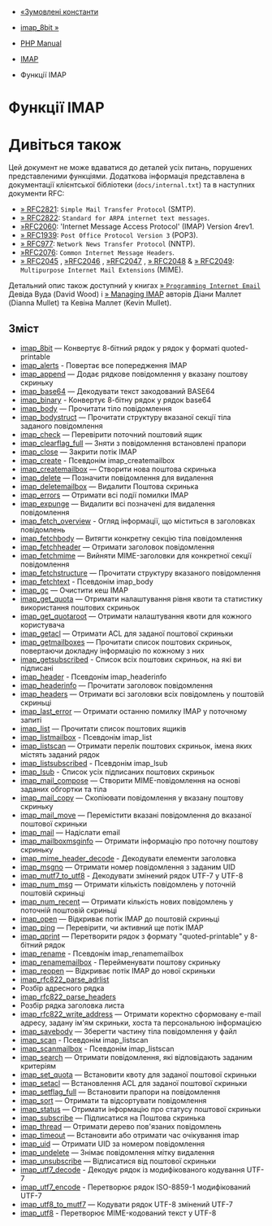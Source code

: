 - [«Зумовлені константи](imap.constants.md)
- [imap_8bit »](function.imap-8bit.md)

- [PHP Manual](index.md)
- [IMAP](book.imap.md)
- Функції IMAP

# Функції IMAP

# Дивіться також

Цей документ не може вдаватися до деталей усіх питань, порушених
представленими функціями. Додаткова інформація представлена в
документації клієнтської бібліотеки (`docs/internal.txt`) та в наступних
документи RFC:

- [» RFC2821](http://www.faqs.org/rfcs/rfc2821):
`Simple Mail Transfer Protocol` (SMTP).
- [» RFC2822](http://www.faqs.org/rfcs/rfc2822):
`Standard for ARPA internet text messages`.
- [»RFC2060](http://www.faqs.org/rfcs/rfc2060):
'Internet Message Access Protocol' (IMAP) Version 4rev1.
- [» RFC1939](http://www.faqs.org/rfcs/rfc1939):
`Post Office Protocol Version 3` (POP3).
- [» RFC977](http://www.faqs.org/rfcs/rfc977):
`Network News Transfer Protocol` (NNTP).
- [»RFC2076](http://www.faqs.org/rfcs/rfc2076):
`Common Internet Message Headers`.
- [» RFC2045](http://www.faqs.org/rfcs/rfc2045) ,
[»RFC2046](http://www.faqs.org/rfcs/rfc2046) ,
[»RFC2047](http://www.faqs.org/rfcs/rfc2047) ,
[» RFC2048](http://www.faqs.org/rfcs/rfc2048) &
[» RFC2049](http://www.faqs.org/rfcs/rfc2049):
`Multipurpose Internet Mail Extensions` (MIME).

Детальний опис також доступний у книгах
[» `Programming Internet Email`](http://www.oreilly.com/catalog/progintemail/noframes.md)
Девіда Вуда (David Wood) і [» Managing
IMAP](http://oreilly.com/catalog/9780596000127/) авторів Діани Маллет
(Dianna Mullet) та Кевіна Маллет (Kevin Mullet).

## Зміст

- [imap_8bit](function.imap-8bit.md) — Конвертує 8-бітний рядок
у рядок у форматі quoted-printable
- [imap_alerts](function.imap-alerts.md) - Повертає все
попередження IMAP
- [imap_append](function.imap-append.md) — Додає рядкове
повідомлення у вказану поштову скриньку
- [imap_base64](function.imap-base64.md) — Декодувати текст
закодований BASE64
- [imap_binary](function.imap-binary.md) - Конвертує 8-бітну
рядок у рядок base64
- [imap_body](function.imap-body.md) — Прочитати тіло повідомлення
- [imap_bodystruct](function.imap-bodystruct.md) — Прочитати
структуру вказаної секції тіла заданого повідомлення
- [imap_check](function.imap-check.md) — Перевірити поточний поштовий
ящик
- [imap_clearflag_full](function.imap-clearflag-full.md) — Зняти з
повідомлення встановлені прапори
- [imap_close](function.imap-close.md) — Закрити потік IMAP
- [imap_create](function.imap-create.md) - Псевдонім
imap_createmailbox
- [imap_createmailbox](function.imap-createmailbox.md) — Створити
нова поштова скринька
- [imap_delete](function.imap-delete.md) — Позначити повідомлення для
видалення
- [imap_deletemailbox](function.imap-deletemailbox.md) — Видалити
Поштова скринька
- [imap_errors](function.imap-errors.md) — Отримати всі події
помилки IMAP
- [imap_expunge](function.imap-expunge.md) — Видалити всі позначені
для видалення повідомлення
- [imap_fetch_overview](function.imap-fetch-overview.md) - Огляд
інформації, що міститься в заголовках повідомлень
- [imap_fetchbody](function.imap-fetchbody.md) — Витягти конкретну
секцію тіла повідомлення
- [imap_fetchheader](function.imap-fetchheader.md) — Отримати
заголовок повідомлення
- [imap_fetchmime](function.imap-fetchmime.md) — Вийняти
MIME-заголовки для конкретної секції повідомлення
- [imap_fetchstructure](function.imap-fetchstructure.md) — Прочитати
структуру вказаного повідомлення
- [imap_fetchtext](function.imap-fetchtext.md) - Псевдонім imap_body
- [imap_gc](function.imap-gc.md) — Очистити кеш IMAP
- [imap_get_quota](function.imap-get-quota.md) — Отримати налаштування
рівня квоти та статистику використання поштових скриньок
- [imap_get_quotaroot](function.imap-get-quotaroot.md) — Отримати
налаштування квоти для кожного користувача
- [imap_getacl](function.imap-getacl.md) — Отримати ACL для
заданої поштової скриньки
- [imap_getmailboxes](function.imap-getmailboxes.md) — Прочитати
список поштових скриньок, повертаючи докладну інформацію по кожному з
них
- [imap_getsubscribed](function.imap-getsubscribed.md) - Список всіх
поштових скриньок, на які ви підписані
- [imap_header](function.imap-header.md) - Псевдонім imap_headerinfo
- [imap_headerinfo](function.imap-headerinfo.md) — Прочитати
заголовок повідомлення
- [imap_headers](function.imap-headers.md) — Отримати всі заголовки всіх
повідомлень у поштовій скриньці
- [imap_last_error](function.imap-last-error.md) — Отримати
останню помилку IMAP у поточному запиті
- [imap_list](function.imap-list.md) — Прочитати список поштових
ящиків
- [imap_listmailbox](function.imap-listmailbox.md) - Псевдонім
imap_list
- [imap_listscan](function.imap-listscan.md) — Отримати перелік
поштових скриньок, імена яких містять заданий рядок
- [imap_listsubscribed](function.imap-listsubscribed.md) - Псевдонім
imap_lsub
- [imap_lsub](function.imap-lsub.md) - Список усіх підписаних
поштових скриньок
- [imap_mail_compose](function.imap-mail-compose.md) — Створити
MIME-повідомлення на основі заданих обгортки та тіла
- [imap_mail_copy](function.imap-mail-copy.md) — Скопіювати
повідомлення у вказану поштову скриньку
- [imap_mail_move](function.imap-mail-move.md) — Перемістити
вказані повідомлення до вказаної поштової скриньки
- [imap_mail](function.imap-mail.md) — Надіслати email
- [imap_mailboxmsginfo](function.imap-mailboxmsginfo.md) — Отримати
інформацію про поточну поштову скриньку
- [imap_mime_header_decode](function.imap-mime-header-decode.md) -
Декодувати елементи заголовка
- [imap_msgno](function.imap-msgno.md) — Отримати номер повідомлення з
заданим UID
- [imap_mutf7_to_utf8](function.imap-mutf7-to-utf8.md) -
Декодувати змінений рядок UTF-7 у UTF-8
- [imap_num_msg](function.imap-num-msg.md) — Отримати кількість
повідомлень у поточній поштовій скриньці
- [imap_num_recent](function.imap-num-recent.md) — Отримати
кількість нових повідомлень у поточній поштовій скриньці
- [imap_open](function.imap-open.md) — Відкриває потік IMAP до
поштовій скриньці
- [imap_ping](function.imap-ping.md) — Перевірити, чи активний ще
потік IMAP
- [imap_qprint](function.imap-qprint.md) — Перетворити рядок з
формату "quoted-printable" у 8-бітний рядок
- [imap_rename](function.imap-rename.md) - Псевдонім
imap_renamemailbox
- [imap_renamemailbox](function.imap-renamemailbox.md) -
Перейменувати поштову скриньку
- [imap_reopen](function.imap-reopen.md) — Відкриває потік IMAP
до нової скриньки
- [imap_rfc822_parse_adrlist](function.imap-rfc822-parse-adrlist.md)
- Розбір адресного рядка
- [imap_rfc822_parse_headers](function.imap-rfc822-parse-headers.md)
- Розбір рядка заголовка листа
- [imap_rfc822_write_address](function.imap-rfc822-write-address.md)
— Отримати коректно сформовану e-mail адресу, задану ім'ям
скриньки, хоста та персональною інформацією
- [imap_savebody](function.imap-savebody.md) — Зберегти частину тіла
повідомлення у файл
- [imap_scan](function.imap-scan.md) - Псевдонім imap_listscan
- [imap_scanmailbox](function.imap-scanmailbox.md) - Псевдонім
imap_listscan
- [imap_search](function.imap-search.md) — Отримати повідомлення,
які відповідають заданим критеріям
- [imap_set_quota](function.imap-set-quota.md) — Встановити квоту
для заданої поштової скриньки
- [imap_setacl](function.imap-setacl.md) — Встановлення ACL для
заданої поштової скриньки
- [imap_setflag_full](function.imap-setflag-full.md) — Встановити
прапори на повідомлення
- [imap_sort](function.imap-sort.md) — Отримати та відсортувати
повідомлення
- [imap_status](function.imap-status.md) — Отримати інформацію про
статусу поштової скриньки
- [imap_subscribe](function.imap-subscribe.md) — Підписатися на
Поштова скринька
- [imap_thread](function.imap-thread.md) — Отримати дерево пов'язаних
повідомлень
- [imap_timeout](function.imap-timeout.md) — Встановити або отримати
час очікування imap
- [imap_uid](function.imap-uid.md) — Отримати UID за номером
повідомлення
- [imap_undelete](function.imap-undelete.md) — Знімає повідомлення
мітку видалення
- [imap_unsubscribe](function.imap-unsubscribe.md) — Відписатися від
поштової скриньки
- [imap_utf7_decode](function.imap-utf7-decode.md) - Декодує
рядок із модифікованого кодування UTF-7
- [imap_utf7_encode](function.imap-utf7-encode.md) - Перетворює
рядок ISO-8859-1 модифікований UTF-7
- [imap_utf8_to_mutf7](function.imap-utf8-to-mutf7.md) — Кодувати
рядок UTF-8 змінений UTF-7
- [imap_utf8](function.imap-utf8.md) - Перетворює MIME-кодований
текст у UTF-8
